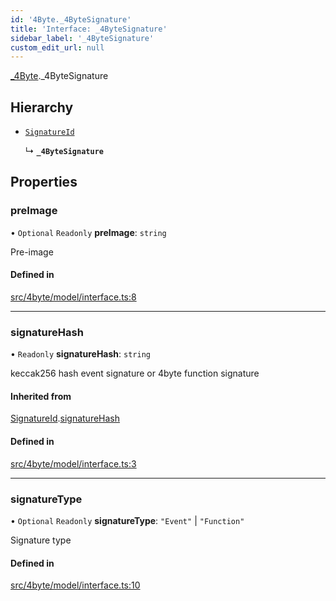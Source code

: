 ```yaml
---
id: '4Byte._4ByteSignature'
title: 'Interface: _4ByteSignature'
sidebar_label: '_4ByteSignature'
custom_edit_url: null
---
```


[\_4Byte](../namespaces/4Byte.md).\_4ByteSignature

## Hierarchy

-   [`SignatureId`](4Byte.SignatureId.md)

    ↳ **`_4ByteSignature`**

## Properties

### preImage

• `Optional` `Readonly` **preImage**: `string`

Pre-image

#### Defined in

[src/4byte/model/interface.ts:8](https://github.com/leovigna/web3-redux/blob/bca52d1/src/4byte/model/interface.ts#L8)

---

### signatureHash

• `Readonly` **signatureHash**: `string`

keccak256 hash event signature or 4byte function signature

#### Inherited from

[SignatureId](4Byte.SignatureId.md).[signatureHash](4Byte.SignatureId.md#signaturehash)

#### Defined in

[src/4byte/model/interface.ts:3](https://github.com/leovigna/web3-redux/blob/bca52d1/src/4byte/model/interface.ts#L3)

---

### signatureType

• `Optional` `Readonly` **signatureType**: `"Event"` \| `"Function"`

Signature type

#### Defined in

[src/4byte/model/interface.ts:10](https://github.com/leovigna/web3-redux/blob/bca52d1/src/4byte/model/interface.ts#L10)
